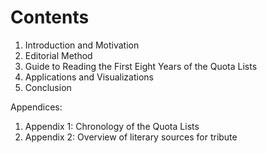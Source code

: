 
# Contents #


1. Introduction and Motivation
2. Editorial Method
3. Guide to Reading the First Eight Years of the Quota Lists
4. Applications and Visualizations 
5. Conclusion 

Appendices:

1. Appendix 1: Chronology of the Quota Lists
2. Appendix 2: Overview of literary sources for tribute


